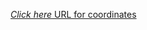 [*Click here* URL for coordinates](https://nominatim.openstreetmap.org/reverse?format=json&lat=13.690092&lon=100.750240)
